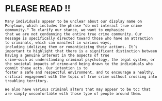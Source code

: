 # PLEASE READ !!
    Many individuals appear to be unclear about our display name on Ponytown, which includes the phrase "do not interact true crime community." To clarify our stance, we want to emphasize 
    that we are not condemning the entire true crime community. Our message is specifically directed toward those who have an attraction to criminals, which can manifest in various ways, 
    including idolizing them or romanticizing their actions. It’s important to highlight that there is a significant distinction between having a genuine interest in the aspects of true 
    crime—such as understanding criminal psychology, the legal system, or the societal impacts of crime—and being drawn to the individuals who commit these acts. Our intention is to 
    foster a safe and respectful environment, and to encourage a healthy, critical engagement with the topic of true crime without crossing into troubling territory.

    We also have various criminal alters that may appear to be tcc that are simply uncomfortable with those type of people around them.
